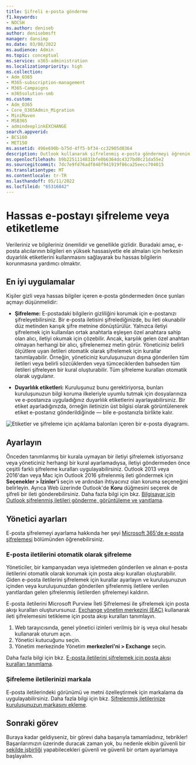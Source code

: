 ```yaml
---
title: Şifreli e-posta gönderme
f1.keywords:
- NOCSH
ms.author: deniseb
author: denisebmsft
manager: dansimp
ms.date: 03/08/2022
ms.audience: Admin
ms.topic: conceptual
ms.service: o365-administration
ms.localizationpriority: high
ms.collection:
- Adm_O365
- M365-subscription-management
- M365-Campaigns
- m365solution-smb
ms.custom:
- Adm_O365
- Core_O365Admin_Migration
- MiniMaven
- MSB365
- admindeeplinkEXCHANGE
search.appverid:
- BCS160
- MET150
ms.assetid: 496e690b-b75d-4ff5-bf34-cc32905d0364
description: Outlook kullanarak şifrelenmiş e-posta göndermeyi öğrenin.
ms.openlocfilehash: b9b2251114831bfe0b6364dc4327bd0c21da55e2
ms.sourcegitcommit: 7dc7e9fd76adf848f941919f86ca25eecc704015
ms.translationtype: MT
ms.contentlocale: tr-TR
ms.lasthandoff: 05/11/2022
ms.locfileid: "65316842"
---
```

# <a name="encrypt-or-label-sensitive-email"></a>Hassas e-postayı şifreleme veya etiketleme

Verileriniz ve bilgileriniz önemlidir ve genellikle gizlidir. Buradaki amaç, e-posta alıcılarının bilgileri en yüksek hassasiyetle ele almaları için herkesin duyarlılık etiketlerini kullanmasını sağlayarak bu hassas bilgilerin korunmasına yardımcı olmaktır.

## <a name="best-practices"></a>En iyi uygulamalar

Kişiler gizli veya hassas bilgiler içeren e-posta göndermeden önce şunları açmayı düşünmelidir:

- **Şifreleme:** E-postadaki bilgilerin gizliliğini korumak için e-postanızı şifreleyebilirsiniz. Bir e-posta iletisini şifrelediğinizde, bu ileti okunabilir düz metinden karışık şifre metnine dönüştürülür. Yalnızca iletiyi şifrelemek için kullanılan ortak anahtarla eşleşen özel anahtara sahip olan alıcı, iletiyi okumak için çözebilir. Ancak, karşılık gelen özel anahtarı olmayan herhangi bir alıcı, şifrelenemez metin görür. Yöneticiniz belirli ölçütlere uyan iletileri otomatik olarak şifrelemek için kurallar tanımlayabilir. Örneğin, yöneticiniz kuruluşunuzun dışına gönderilen tüm iletileri veya belirli sözcüklerden veya tümceciklerden bahseden tüm iletileri şifreleyen bir kural oluşturabilir. Tüm şifreleme kuralları otomatik olarak uygulanır.

- **Duyarlılık etiketleri:** Kuruluşunuz bunu gerektiriyorsa, bunları kuruluşunuzun bilgi koruma ilkeleriyle uyumlu tutmak için dosyalarınıza ve e-postanıza uyguladığınız duyarlılık etiketlerini ayarlayabilirsiniz. Bir etiket ayarladığınızda, örneğin iletinizin üst bilgisi olarak görüntülenerek etiket e-postanız gönderildiğinde &mdash; bile e-postanızla birlikte kalır.

![Etiketler ve şifreleme için açıklama balonları içeren bir e-posta diyagramı.](../media/m365-campaign-email-encrypt.png)

## <a name="set-it-up"></a>Ayarlayın

Önceden tanımlanmış bir kurala uymayan bir iletiyi şifrelemek istiyorsanız veya yöneticiniz herhangi bir kural ayarlamadıysa, iletiyi göndermeden önce çeşitli farklı şifreleme kuralları uygulayabilirsiniz. Outlook 2013 veya 2016'dan veya Mac için Outlook 2016 şifrelenmiş ileti göndermek için **Seçenekler > İzinler'i** seçin ve ardından ihtiyacınız olan koruma seçeneğini belirleyin. Ayrıca Web üzerinde Outlook'de **Koru** düğmesini seçerek de şifreli bir ileti gönderebilirsiniz. Daha fazla bilgi için bkz. [Bilgisayar için Outlook şifrelenmiş iletileri gönderme, görüntüleme ve yanıtlama](https://support.microsoft.com/en-us/office/send-view-and-reply-to-encrypted-messages-in-outlook-for-pc-eaa43495-9bbb-4fca-922a-df90dee51980).

## <a name="admin-settings"></a>Yönetici ayarları

E-posta şifrelemeyi ayarlama hakkında her şeyi [Microsoft 365'de e-posta şifrelemesi](../compliance/email-encryption.md) bölümünden öğrenebilirsiniz.

### <a name="automatically-encrypt-email-messages"></a>E-posta iletilerini otomatik olarak şifreleme

Yöneticiler, bir kampanyadan veya işletmeden gönderilen ve alınan e-posta iletilerini otomatik olarak korumak için posta akışı kuralları oluşturabilir. Giden e-posta iletilerini şifrelemek için kurallar ayarlayın ve kuruluşunuzun içinden veya kuruluşunuzdan gönderilen şifrelenmiş iletilere verilen yanıtlardan gelen şifrelenmiş iletilerden şifrelemeyi kaldırın.

E-posta iletilerini Microsoft Purview İleti Şifrelemesi ile şifrelemek için posta akışı kuralları oluşturursunuz. <a href="https://go.microsoft.com/fwlink/p/?linkid=2059104" target="_blank">Exchange yönetim merkezini (EAC)</a> kullanarak ileti şifrelemesini tetikleme için posta akışı kuralları tanımlayın.

1. Web tarayıcısında, genel yönetici izinleri verilmiş bir iş veya okul hesabı kullanarak oturum açın.
2. Yönetici kutucuğunu seçin.
3. Yönetim merkezinde Yönetim **merkezleri'ni > Exchange** seçin.

Daha fazla bilgi için bkz. [E-posta iletilerini şifrelemek için posta akışı kuralları tanımlama](../compliance/define-mail-flow-rules-to-encrypt-email.md).

### <a name="brand-your-encryption-messages"></a>Şifreleme iletilerinizi markala

E-posta iletilerindeki görünümü ve metni özelleştirmek için markalama da uygulayabilirsiniz. Daha fazla bilgi için bkz. [Şifrelenmiş iletilerinize kuruluşunuzun markasını ekleme](../compliance/email-encryption.md).

## <a name="next-mission"></a>Sonraki görev

Buraya kadar geldiyseniz, bir görevi daha başarıyla tamamladınız, tebrikler! Başarılarımızın üzerinde duracak zaman yok, bu nedenle ekibin güvenli bir [şekilde işbirliği](m365bp-collaborate-share-securely.md) yapabilecekleri güvenli ve güvenli bir ortam ayarlamaya başlayalım.